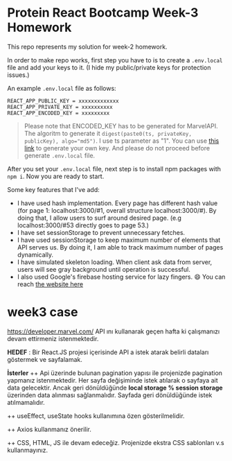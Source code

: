 # Protein React Bootcamp Week-3 Homework

This repo represents my solution for week-2 homework.

In order to make repo works, first step you have to is to create a ```.env.local``` file and add your keys to it. (I hide my public/private keys for protection issues.)

An example `.env.local` file as follows:

```
REACT_APP_PUBLIC_KEY = xxxxxxxxxxxxx
REACT_APP_PRIVATE_KEY = xxxxxxxxxx
REACT_APP_ENCODED_KEY = xxxxxxxxx
```

> Please note that ENCODED_KEY has to be generated for MarvelAPI. The algoritm to generate it `digest(paste0(ts, privateKey, publicKey), algo="md5")`. I use ts parameter as "1". You can use [this link](https://www.md5hashgenerator.com/) to generate your own key. And please do not proceed before generate `.env.local` file.

After you set your `.env.local` file, next step is to install npm packages with `npm i`. Now you are ready to start.

Some key features that I've add:

-   I have used hash implementation. Every page has different hash value (for page 1: localhost:3000/#1, overall structure localhost:3000/#<pagenumber>). By doing that, I allow users to surf around desired page. (e.g localhost:3000/#53 directly goes to page 53.)
-   I have set sessionStorage to prevent unnecessary fetches.
-   I have used sessionStorage to keep maximum number of elements that API serves us. By doing it, I am able to track maximum number of pages dynamically.
-   I have simulated skeleton loading. When client ask data from server, users will see gray background until operation is successful.
-   I also used Google's firebase hosting service for lazy fingers. :smile: You can reach [the website here](https://bootcampweektwo.web.app)




# week3 case

https://developer.marvel.com/ API ını kullanarak geçen hafta ki çalışmanızı devam ettirmeniz istenmektedir.

**HEDEF** : Bir React.JS projesi içerisinde API a istek atarak belirli dataları göstermek ve sayfalamak.

**İsterler**
++ Api üzerinde bulunan pagination yapısı ile projenizde pagination yapmanız istenmektedir. Her sayfa değişiminde istek atılarak o sayfaya ait data gelecektir. Ancak geri dönüldüğünde **local storage % session storage** üzerinden data alınması sağlanmalıdır. Sayfada geri dönüldüğünde istek atılmamalıdır.

++ useEffect, useState hooks kullanımına özen gösterilmelidir.

++ Axios kullanmanız önerilir.

++ CSS, HTML, JS ile devam edeceğiz. Projenizde ekstra CSS sablonları v.s kullanmayınız.


